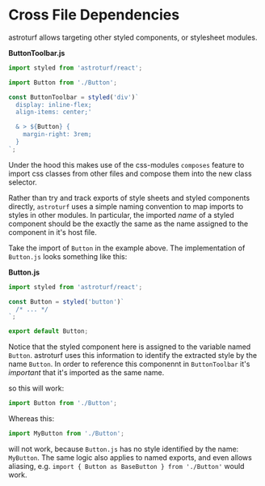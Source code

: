 # Cross File Dependencies

astroturf allows targeting other styled components, or stylesheet modules.

**ButtonToolbar.js**

```js
import styled from 'astroturf/react';

import Button from './Button';

const ButtonToolbar = styled('div')`
  display: inline-flex;
  align-items: center;'

  & > ${Button} {
    margin-right: 3rem;
  }
`;
```

Under the hood this makes use of the css-modules `composes` feature to import
css classes from other files and compose them into the new class selector.

Rather than try and track exports of style sheets and styled components directly,
`astroturf` uses a simple naming convention to map imports to styles in other modules.
In particular, the imported _name_ of a styled component should be the exactly the
same as the name assigned to the component in it's host file.

Take the import of `Button` in the example above. The implementation of `Button.js` looks
something like this:

**Button.js**

```js
import styled from 'astroturf/react';

const Button = styled('button')`
  /* ... */
`;

export default Button;
```

Notice that the styled component here is assigned to the variable named `Button`.
astroturf uses this information to identify the extracted style by the name `Button`.
In order to reference this componennt in `ButtonToolbar` it's _important_ that it's
imported as the same name.

so this will work:

```js
import Button from './Button';
```

Whereas this:

```js
import MyButton from './Button';
```

will not work, because `Button.js` has no style identified by the name: `MyButton`.
The same logic also applies to named exports, and even allows aliasing, e.g.
`import { Button as BaseButton } from './Button'` would work.
